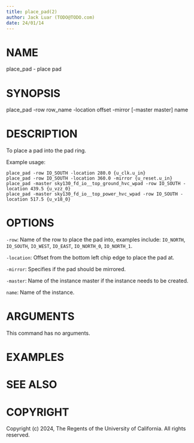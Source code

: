 ```yaml
---
title: place_pad(2)
author: Jack Luar (TODO@TODO.com)
date: 24/01/14
---
```


# NAME

place_pad - place pad

# SYNOPSIS

place_pad 
    -row row_name
    -location offset
    -mirror
    [-master master]
    name


# DESCRIPTION

To place a pad into the pad ring.

Example usage:

```
place_pad -row IO_SOUTH -location 280.0 {u_clk.u_in}
place_pad -row IO_SOUTH -location 360.0 -mirror {u_reset.u_in}
place_pad -master sky130_fd_io__top_ground_hvc_wpad -row IO_SOUTH -location 439.5 {u_vzz_0}
place_pad -master sky130_fd_io__top_power_hvc_wpad -row IO_SOUTH -location 517.5 {u_v18_0}
```

# OPTIONS

`-row`:  Name of the row to place the pad into, examples include: `IO_NORTH`, `IO_SOUTH`, `IO_WEST`, `IO_EAST`, `IO_NORTH_0`, `IO_NORTH_1`.

`-location`:  Offset from the bottom left chip edge to place the pad at.

`-mirror`:  Specifies if the pad should be mirrored.

`-master`:  Name of the instance master if the instance needs to be created.

`name`:  Name of the instance.

# ARGUMENTS

This command has no arguments.

# EXAMPLES

# SEE ALSO

# COPYRIGHT

Copyright (c) 2024, The Regents of the University of California. All rights reserved.
